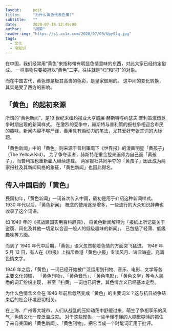 ```yaml
---
layout:     post
title:      "为什么黄色代表色情?"
subtitle:   ""
date:       2020-07-18 12:49:00
author:     "胡荣"
header-img: "https://s1.ax1x.com/2020/07/05/UpySlq.jpg"
tags:
  - 文化
  - 冷知识
---
```


在中国，我们经常用“黄色”来指称带有明显色情意味的东西，对此大家已经约定俗成。
一样事物只要被冠以“黄色”二字，往往就是“扫”和“打”的对象。

而在中国古代，黄色却是极其高贵的色彩，是皇家御用的。
这中间的变化转换，其实是受了西方的影响。

## 「黄色」的起初来源

所谓的“黄色新闻”，是19 世纪末纽约报业大亨威廉·赫斯特与约瑟夫·普利策激烈竞争时期出现的新闻样式。
在激烈的竞争中，赫斯特与普利策的报社争相迎合市民的趣味，新闻内容不够严谨，善用具有煽动力的笔法，尤其爱好夸张其词的大标题。

「黄色新闻」中的「黄色」则来源于普利策麾下《世界报》的漫画明星「黄孩子」（The Yellow Kid）。
为了争夺读者，赫斯特花重金挖来画师为自己画「黄孩子」，而普利策也重新雇人继续连载。
两家报社共同争夺的「黄孩子」因此成为两家报社及其新闻风格的象征，「黄色新闻」也因此得名。

## 传入中国后的「黄色」

民国初年，「黄色新闻」一词首次传入中国，最初是用于介绍这种新闻样式。
1930 年代以后，「黄色新闻」 概念的使用逐渐增多，一些流行的大众知识辞典也收录了这个词语。

如 1940 年的《抗战建国实用百科辞典》，
将黄色新闻解释为「报纸上所记载关于盗窃、风化及其他一切足以合迎一般人的低级趣味的新闻」，
已包括了轻薄、低级趣味等方面。

而到了 1940 年代中后期，「黄色」语义忽然朝着色情的方面突飞猛进。
1946 年 5 月 12 日，有人在《申报》上指斥香港「黄色小报」专谈风月、诲淫诲盗，充满色情文字。

1946 年之后，「黄色」一词已经开始被广泛运用到刊物、音乐、电影、文学等各主要文化领域，
「黄色刊物」、「黄色音乐」、「黄色电影」、「黄色文学」等今人熟悉的词汇纷纷出现，
甚至「扫黄」一词也已问世，其色情含义已经基本定型。

为什么色情含义会在 1946 年前后忽然变成「黄色」的主要词义？这与抗日战争结束后的社会环境密切相关。

在上海、广州等大城市，人们从战乱的压抑动荡中舒缓过来，萌生了争相享乐的风气，色情文化一度泛滥成灾。
对于这些现象，一些半懂不懂的人糊里糊涂的抓住了来自美国的「黄色新闻」、「黄色刊物」，把它当成一个时髦词汇用于批评。